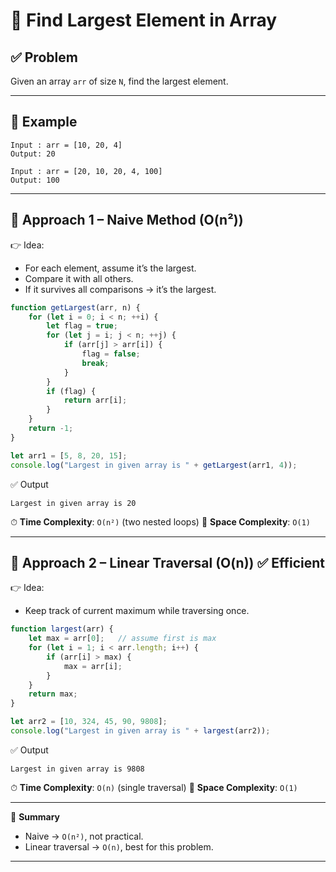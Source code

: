 

# 🔎 Find Largest Element in Array

## ✅ Problem

Given an array `arr` of size `N`, find the largest element.

---

## 📌 Example

```
Input : arr = [10, 20, 4]
Output: 20

Input : arr = [20, 10, 20, 4, 100]
Output: 100
```

---

## 🔹 Approach 1 – Naive Method (O(n²))

👉 Idea:

* For each element, assume it’s the largest.
* Compare it with all others.
* If it survives all comparisons → it’s the largest.

```js
function getLargest(arr, n) {
    for (let i = 0; i < n; ++i) {
        let flag = true;
        for (let j = i; j < n; ++j) {
            if (arr[j] > arr[i]) {
                flag = false;
                break;
            }
        }
        if (flag) {
            return arr[i];
        }
    }
    return -1;
}

let arr1 = [5, 8, 20, 15];
console.log("Largest in given array is " + getLargest(arr1, 4));
```

✅ Output

```
Largest in given array is 20
```

⏱ **Time Complexity**: `O(n²)` (two nested loops)
💾 **Space Complexity**: `O(1)`

---

## 🔹 Approach 2 – Linear Traversal (O(n)) ✅ Efficient

👉 Idea:

* Keep track of current maximum while traversing once.

```js
function largest(arr) {
    let max = arr[0];   // assume first is max
    for (let i = 1; i < arr.length; i++) {
        if (arr[i] > max) {
            max = arr[i];
        }
    }
    return max;
}

let arr2 = [10, 324, 45, 90, 9808];
console.log("Largest in given array is " + largest(arr2));
```

✅ Output

```
Largest in given array is 9808
```

⏱ **Time Complexity**: `O(n)` (single traversal)
💾 **Space Complexity**: `O(1)`

---

📖 **Summary**

* Naive → `O(n²)`, not practical.
* Linear traversal → `O(n)`, best for this problem.

---

